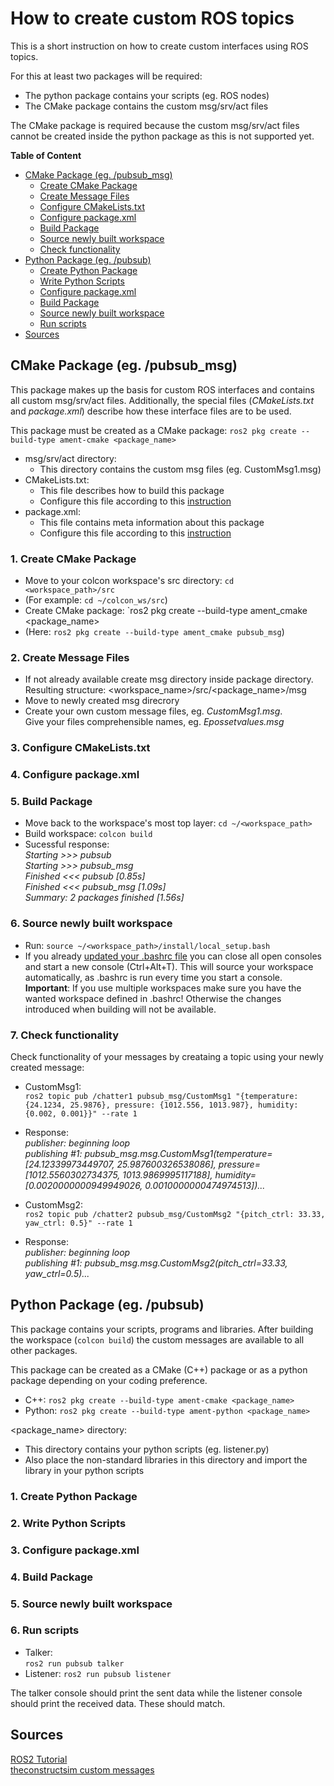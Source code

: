 # How to create custom ROS topics
This is a short instruction on how to create custom interfaces using ROS topics.  

For this at least two packages will be required:
* The python package contains your scripts (eg. ROS nodes)
* The CMake package contains the custom msg/srv/act files  

The CMake package is required because the custom msg/srv/act files cannot be created inside the python package as this is not supported yet.  

__Table of Content__  
* [CMake Package (eg. /pubsub_msg)](https://github.com/patrickw135/pubsub/blob/master/instructions_custom_topics.md#cmake-package-eg-pubsub_msg)  
  * [Create CMake Package](https://github.com/patrickw135/pubsub/blob/master/instructions_custom_topics.md#1-create-cmake-package)
  * [Create Message Files](https://github.com/patrickw135/pubsub/blob/master/instructions_custom_topics.md#2-create-message-files)
  * [Configure CMakeLists.txt](https://github.com/patrickw135/pubsub/blob/master/instructions_custom_topics.md#3-configure-cmakeliststxt)
  * [Configure package.xml](https://github.com/patrickw135/pubsub/blob/master/instructions_custom_topics.md#4-configure-packagexml)
  * [Build Package](https://github.com/patrickw135/pubsub/blob/master/instructions_custom_topics.md#5-build-package)
  * [Source newly built workspace](https://github.com/patrickw135/pubsub/blob/master/instructions_custom_topics.md#6-source-newly-built-workspace)
  * [Check functionality](https://github.com/patrickw135/pubsub/blob/master/instructions_custom_topics.md#7-check-functionality)
* [Python Package (eg. /pubsub)](https://github.com/patrickw135/pubsub/blob/master/instructions_custom_topics.md#python-package-eg-pubsub)
  * [Create Python Package](https://github.com/patrickw135/pubsub/blob/master/instructions_custom_topics.md#1-create-python-package)
  * [Write Python Scripts](https://github.com/patrickw135/pubsub/blob/master/instructions_custom_topics.md#2-write-python-scripts)
  * [Configure package.xml](https://github.com/patrickw135/pubsub/blob/master/instructions_custom_topics.md#3-configure-packagexml)
  * [Build Package](https://github.com/patrickw135/pubsub/blob/master/instructions_custom_topics.md#4-build-package)
  * [Source newly built workspace](https://github.com/patrickw135/pubsub/blob/master/instructions_custom_topics.md#5-source-newly-built-workspace)
  * [Run scripts](https://github.com/patrickw135/pubsub/blob/master/instructions_custom_topics.md#6-run-scripts)
* [Sources](https://github.com/patrickw135/pubsub/blob/master/instructions_custom_topics.md#sources)







## CMake Package (eg. /pubsub_msg)
This package makes up the basis for custom ROS interfaces and contains all custom msg/srv/act files. Additionally, the special files (_CMakeLists.txt_ and _package.xml_) describe how these interface files are to be used.  

This package must be created as a CMake package: `ros2 pkg create --build-type ament-cmake <package_name>`  

* msg/srv/act directory:
  * This directory contains the custom msg files (eg. CustomMsg1.msg)
* CMakeLists.txt:
  * This file describes how to build this package
  * Configure this file according to this [instruction](https://index.ros.org/doc/ros2/Tutorials/Custom-ROS2-Interfaces/#cmakelists-txt)
* package.xml:
  * This file contains meta information about this package
  * Configure this file according to this [instruction](https://index.ros.org/doc/ros2/Tutorials/Custom-ROS2-Interfaces/#package-xml)


### 1. Create CMake Package
* Move to your colcon workspace's src directory: `cd <workspace_path>/src`
* (For example: `cd ~/colcon_ws/src`)
* Create CMake package: `ros2 pkg create --build-type ament_cmake <package_name>
* (Here: `ros2 pkg create --build-type ament_cmake pubsub_msg`)


### 2. Create Message Files
* If not already available create msg directory inside package directory.  
Resulting structure: <workspace_name>/src/<package_name>/msg
* Move to newly created msg direcrory
* Create your own custom message files, eg. _CustomMsg1.msg_.  
Give your files comprehensible names, eg. _Epossetvalues.msg_


### 3. Configure CMakeLists.txt


### 4. Configure package.xml


### 5. Build Package
* Move back to the workspace's most top layer: `cd ~/<workspace_path>`
* Build workspace: `colcon build`
* Sucessful response:  
_Starting >>> pubsub  
Starting >>> pubsub_msg  
Finished <<< pubsub [0.85s]                                              
Finished <<< pubsub_msg [1.09s]  
Summary: 2 packages finished [1.56s]_


### 6. Source newly built workspace
* Run: `source ~/<workspace_path>/install/local_setup.bash`
* If you already [updated your .bashrc file](https://github.com/patrickw135/pubsub/blob/master/bashrc_addons.txt) you can close all open consoles and start a new console (Ctrl+Alt+T). This will source your workspace automatically, as .bashrc is run every time you start a console.  
__Important__: If you use multiple workspaces make sure you have the wanted workspace defined in .bashrc! Otherwise the changes introduced when building will not be available.


### 7. Check functionality
Check functionality of your messages by creataing a topic using your newly created message:  
* CustomMsg1:  
`ros2 topic pub /chatter1 pubsub_msg/CustomMsg1 "{temperature: {24.1234, 25.9876}, pressure: {1012.556, 1013.987}, humidity: {0.002, 0.001}}" --rate 1`
* Response:  
_publisher: beginning loop  
publishing #1: pubsub_msg.msg.CustomMsg1(temperature=[24.12339973449707, 25.987600326538086], pressure=[1012.5560302734375, 1013.9869995117188], humidity=[0.0020000000949949026, 0.0010000000474974513])..._  

* CustomMsg2:  
`ros2 topic pub /chatter2 pubsub_msg/CustomMsg2 "{pitch_ctrl: 33.33, yaw_ctrl: 0.5}" --rate 1`
* Response:  
_publisher: beginning loop  
publishing #1: pubsub_msg.msg.CustomMsg2(pitch_ctrl=33.33, yaw_ctrl=0.5)..._





## Python Package (eg. /pubsub)
This package contains your scripts, programs and libraries. After building the workspace (`colcon build`) the custom messages are available to all other packages.  

This package can be created as a CMake (C++) package or as a python package depending on your coding preference.
* C++:    `ros2 pkg create --build-type ament-cmake <package_name>`
* Python: `ros2 pkg create --build-type ament-python <package_name>`  


<package_name> directory:
* This directory contains your python scripts (eg. listener.py)
* Also place the non-standard libraries in this directory and import the library in your python scripts


### 1. Create Python Package

### 2. Write Python Scripts

### 3. Configure package.xml

### 4. Build Package

### 5. Source newly built workspace

### 6. Run scripts
* Talker:  
`ros2 run pubsub talker`
* Listener:
`ros2 run pubsub listener`

The talker console should print the sent data while the listener console should print the received data. These should match.


## Sources  
[ROS2 Tutorial](https://index.ros.org/doc/ros2/Tutorials/Custom-ROS2-Interfaces/#creating-custom-ros-2-msg-and-srv-files)  
[theconstructsim custom messages](https://www.theconstructsim.com/ros2-tutorials-7-how-to-create-a-ros2-custom-message-new/)  

